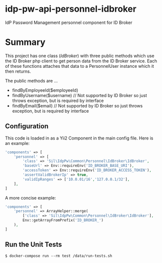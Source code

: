 # idp-pw-api-personnel-idbroker
IdP Password Management personnel component for ID Broker 

# Summary
This project has one class (*IdBroker*) with three public methods which 
use the ID Broker php client to get person data from the ID Broker service.
Each of these functions attaches that data to a PersonnelUser instance
which it then returns.

The public methods are ...

  * findByEmployeeId($employeeId)
  * findByUsername($username) // Not supported by ID Broker so just throws exception, but is required by interface
  * findByEmail($email) // Not supported by ID Broker so just throws exception, but is required by interface

## Configuration
This code is loaded in as a Yii2 Component in the main config file. Here is an example:

```php
'components' => [
    'personnel' => [
        'class' => 'Sil\IdpPw\Common\Personnel\IdBroker\IdBroker',
        'baseUrl' => Env::requireEnv('ID_BROKER_BASE_URI'),
        'accessToken' => Env::requireEnv('ID_BROKER_ACCESS_TOKEN'),
        'assertValidBrokerIp' => true,
        'validIpRanges' => ['10.0.01/16','127.0.0.1/32'],
    ],
]
```

A more concise example:

```php
'components' => [
    'personnel' => ArrayHelper::merge(
        ['class' => 'Sil\IdpPw\Common\Personnel\IdBroker\IdBroker'],
        Env::getArrayFromPrefix('ID_BROKER_')
    ),
]
```

## Run the Unit Tests

```
$ docker-compose run --rm test /data/run-tests.sh
```
